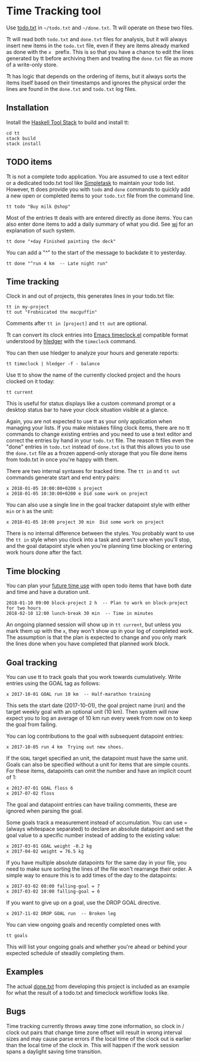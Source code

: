 # Time Tracking tool

Use [todo.txt](https://github.com/todotxt/todo.txt) in `~/todo.txt` and
`~/done.txt`. Tt will operate on these two files.

Tt will read both `todo.txt` and `done.txt` files for analysis, but it will
always insert new items in the `todo.txt` file, even if they are items already
marked as done with the `x ` prefix. This is so that you have a chance to edit
the lines generated by tt before archiving them and treating the `done.txt`
file as more of a write-only store.

Tt has logic that depends on the ordering of items, but it always sorts the
items itself based on their timestamps and ignores the physical order the
lines are found in the `done.txt` and `todo.txt` log files.

## Installation

Install the [Haskell Tool Stack](https://www.haskellstack.org/) to build and
install tt:

    cd tt
    stack build
    stack install

## TODO items

Tt is not a complete todo application. You are assumed to use a text editor or
a dedicated todo.txt tool like
[Simpletask](https://github.com/mpcjanssen/simpletask-android) to maintain
your todo list. However, tt does provide you with `todo` and `done` commands
to quickly add a new open or completed items to your `todo.txt` file from the
command line.

    tt todo "Buy milk @shop"

Most of the entries tt deals with are entered directly as done items. You can
also enter done items to add a daily summary of what you did. See
[wj](http://tylerneylon.com/a/wj/) for an explanation of such system.

    tt done "+day Finished painting the deck"

You can add a "^" to the start of the message to backdate it to yesterday.

    tt done "^run 4 km  -- Late night run"

## Time tracking

Clock in and out of projects, this generates lines in your todo.txt file:

    tt in my-project
    tt out "Frobnicated the macguffin"

Comments after `tt in [project]` and `tt out` are optional.

Tt can convert its clock entries into [Emacs
timeclock.el](http://hledger.org/timeclock.html) compatible format understood
by [hledger](http://hledger.org/) with the `timeclock` command.

You can then use hledger to analyze your hours and generate reports:

    tt timeclock | hledger -f - balance

Use tt to show the name of the currently clocked project and the hours clocked
on it today:

    tt current

This is useful for status displays like a custom command prompt or a desktop
status bar to have your clock situation visible at a glance.

Again, you are not expected to use tt as your only application when managing
your lists. If you make mistakes filing clock items, there are no tt commands
to change existing entries and you need to use a text editor and correct the
entries by hand in your `todo.txt` file. The reason tt files even the "done"
entries in `todo.txt` instead of `done.txt` is that this allows you to use the
`done.txt` file as a frozen append-only storage that you file done items from
todo.txt in once you're happy with them.

There are two internal syntaxes for tracked time. The `tt in` and `tt out`
commands generate start and end entry pairs:

    x 2018-01-05 10:00:00+0200 s project
    x 2018-01-05 10:30:00+0200 e Did some work on project

You can also use a single line in the goal tracker datapoint style with either
`min` or `h` as the unit:

    x 2018-01-05 10:00 project 30 min  Did some work on project

There is no internal difference between the styles. You probably want to use
the `tt in` style when you clock into a task and aren't sure when you'll
stop, and the goal datapoint style when you're planning time blocking or
entering work hours done after the fact.

## Time blocking

You can plan your [future time
use](http://calnewport.com/blog/2013/12/21/deep-habits-the-importance-of-planning-every-minute-of-your-work-day/)
with open todo items that have both date and time and have a duration unit.

    2018-01-10 09:00 block-project 2 h  -- Plan to work on block-project for two hours
    2018-02-10 12:00 lunch-break 30 min  -- Time in minutes

An ongoing planned session will show up in `tt current`, but unless you mark
them up with the `x`, they won't show up in your log of completed work. The
assumption is that the plan is expected to change and you only mark the lines
done when you have completed that planned work block.

## Goal tracking

You can use tt to track goals that you work towards cumulatively. Write
entries using the GOAL tag as follows:

    x 2017-10-01 GOAL run 10 km  -- Half-marathon training

This sets the start date (2017-10-01), the goal project name (run) and the
target weekly goal with an optional unit (10 km). Then system will now expect
you to log an average of 10 km run every week from now on to keep the goal
from failing.

You can log contributions to the goal with subsequent datapoint entries:

    x 2017-10-05 run 4 km  Trying out new shoes.

If the `GOAL` target specified an unit, the datapoint must have the same unit.
Goals can also be specified without a unit for items that are simple counts.
For these items, datapoints can omit the number and have an implicit count of
1:

    x 2017-07-01 GOAL floss 6
    x 2017-07-02 floss

The goal and datapoint entries can have trailing comments, these are ignored
when parsing the goal.

Some goals track a measurement instead of accumulation. You can use =
(always whitespace separated) to declare an absolute datapoint and set the
goal value to a specific number instead of adding to the existing value:

    x 2017-03-01 GOAL weight -0.2 kg
    x 2017-04-02 weight = 76.5 kg

If you have multiple absolute datapoints for the same day in your file, you
need to make sure sorting the lines of the file won't rearrange their order.
A simple way to ensure this is to add times of the day to the datapoints:

    x 2017-03-02 08:00 falling-goal = 7
    x 2017-03-02 10:00 falling-goal = 6

If you want to give up on a goal, use the DROP GOAL directive.

    x 2017-11-02 DROP GOAL run  -- Broken leg

You can view ongoing goals and recently completed ones with

    tt goals

This will list your ongoing goals and whether you're ahead or behind your
expected schedule of steadily completing them.

## Examples

The actual [done.txt](examples/done.txt) from developing this project is
included as an example for what the result of a todo.txt and timeclock
workflow looks like.

## Bugs

Time tracking currently throws away time zone information, so clock in / clock
out pairs that change time zone offset will result in wrong interval sizes and
may cause parse errors if the local time of the clock out is earlier than the
local time of the clock in. This will happen if the work session spans a
daylight saving time transition.
